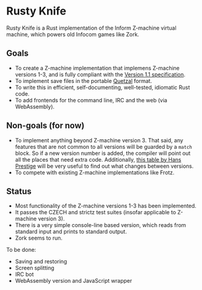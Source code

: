 # Rusty Knife

Rusty Knife is a Rust implementation of the Inform Z-machine virtual machine,
which powers old Infocom games like Zork.

## Goals

- To create a Z-machine implementation that implemens Z-machine versions 1-3,
  and is fully compliant with the [Version 1.1
  specification](http://inform-fiction.org/zmachine/standards/z1point1/index.html).
- To implement save files in the portable
  [Quetzal](http://inform-fiction.org/zmachine/standards/quetzal/index.html)
  format.
- To write this in efficient, self-documenting, well-tested, idiomatic Rust code.
- To add frontends for the command line, IRC and the web (via WebAssembly).

## Non-goals (for now)

- To implement anything beyond Z-machine version 3. That said, any features
  that are not common to all versions will be guarded by a `match` block. So if
  a new version number is added, the compiler will point out all the places
  that need extra code. Additionally, [this table by Hans
  Prestige](https://hansprestige.com/inform/zmachine_versions.html) will be
  very useful to find out what changes between versions.
- To compete with existing Z-machine implementations like Frotz.

## Status

- Most functionality of the Z-machine versions 1-3 has been implemented.
- It passes the CZECH and strictz test suites (insofar applicable to Z-machine
  version 3).
- There is a very simple console-line based version, which reads from standard
  input and prints to standard output.
- Zork seems to run.

To be done:

- Saving and restoring
- Screen splitting
- IRC bot
- WebAssembly version and JavaScript wrapper
